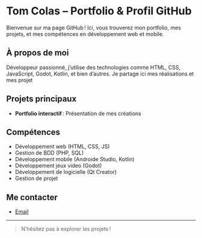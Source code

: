 # Tom Colas – Portfolio & Profil GitHub

Bienvenue sur ma page GitHub ! Ici, vous trouverez mon portfolio, mes projets, et mes compétences en développement web et mobile.

## À propos de moi
Développeur passionné, j’utilise des technologies comme HTML, CSS, JavaScript, Godot, Kotlin, et bien d’autres. Je partage ici mes réalisations et mes projet 

## Projets principaux
- **Portfolio interactif** : Présentation de mes créations 

## Compétences
- Développement web (HTML, CSS, JS)
- Gestion de BDD (PHP, SQL)
- Développement mobile (Androide Studio, Kotlin)
- Développement jeux video (Godot)
- Développement de logicielle (Qt Creator)
- Gestion de projet

## Me contacter
- [Email](mailto:omcolas@yahoofr)

---

>N’hésitez pas à explorer les projets !
